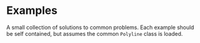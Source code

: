 # Examples

A small collection of solutions to common problems. Each example should be self
contained, but assumes the common `Polyline` class is loaded.

